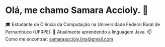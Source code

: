 # Olá, me chamo Samara Accioly. 👋
🎓 Estudante de Ciência da Computação na Universidade Federal Rural de Pernambuco (UFRPE).
🌱 Atualmente aprendendo a linguagem Java.
📫 Como me encontrar: samaraaccioly.lins@gmail.com


<!---
Samaraaccioly/Samaraaccioly is a ✨ special ✨ repository because its `README.md` (this file) appears on your GitHub profile.
You can click the Preview link to take a look at your changes.
--->
